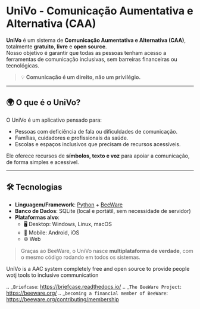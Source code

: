 # UniVo - Comunicação Aumentativa e Alternativa (CAA)

**UniVo** é um sistema de **Comunicação Aumentativa e Alternativa (CAA)**, totalmente **gratuito**, **livre** e **open source**.  
Nosso objetivo é garantir que todas as pessoas tenham acesso a ferramentas de comunicação inclusivas, sem barreiras financeiras ou tecnológicas.  

> 💡 **Comunicação é um direito, não um privilégio.**

---

## 🌍 O que é o UniVo?

O UniVo é um aplicativo pensado para:  
- Pessoas com deficiência de fala ou dificuldades de comunicação.  
- Famílias, cuidadores e profissionais da saúde.  
- Escolas e espaços inclusivos que precisam de recursos acessíveis.  

Ele oferece recursos de **símbolos, texto e voz** para apoiar a comunicação, de forma simples e acessível.  

---

## 🛠️ Tecnologias

- **Linguagem/Framework**: [Python](https://www.python.org/) + [BeeWare](https://beeware.org/)  
- **Banco de Dados**: SQLite (local e portátil, sem necessidade de servidor)  
- **Plataformas alvo**:  
  - 🖥️ Desktop: Windows, Linux, macOS  
  - 📱 Mobile: Android, iOS  
  - 🌐 Web  

> Graças ao BeeWare, o UniVo nasce **multiplataforma de verdade**, com o mesmo código rodando em todos os sistemas.

UniVo is a AAC system completely free and open source to provide people wotj tools to inclusive communication

.. _`Briefcase`: https://briefcase.readthedocs.io/
.. _`The BeeWare Project`: https://beeware.org/
.. _`becoming a financial member of BeeWare`: https://beeware.org/contributing/membership
